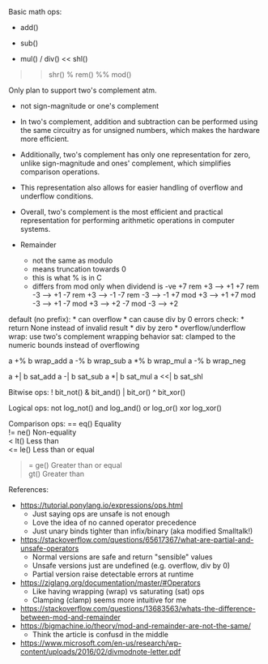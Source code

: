 Basic math ops:
+ add()
- sub()
* mul()
/ div()
<< shl()
>> shr()
% rem()
%% mod()

Only plan to support two's complement atm.
* not sign-magnitude or one's complement
* In two's complement, addition and subtraction can be performed using the same circuitry as for unsigned numbers, which makes the hardware more efficient. 
* Additionally, two's complement has only one representation for zero, unlike sign-magnitude and ones' complement, which simplifies comparison operations. 
* This representation also allows for easier handling of overflow and underflow conditions. 
* Overall, two's complement is the most efficient and practical representation for performing arithmetic operations in computer systems.

* Remainder
    * not the same as modulo
    * means truncation towards 0
    * this is what % is in C
    * differs from mod only when dividend is -ve
    +7 rem +3 --> +1
    +7 rem -3 --> +1
    -7 rem +3 --> -1
    -7 rem -3 --> -1
    +7 mod +3 --> +1
    +7 mod -3 --> +1
    -7 mod +3 --> +2
    -7 mod -3 --> +2

default (no prefix):
    * can overflow
    * can cause div by 0 errors
check: 
    * return None instead of invalid result
    * div by zero
    * overflow/underflow
wrap: use two's complement wrapping behavior
sat: clamped to the numeric bounds instead of overflowing

a +% b  wrap_add
a -% b  wrap_sub
a *% b  wrap_mul
a -% b  wrap_neg

a +| b  sat_add
a -| b  sat_sub
a *| b  sat_mul
a <<| b sat_shl

Bitwise ops:
! bit_not()
& bit_and()
| bit_or()
^ bit_xor()

Logical ops:
not log_not()
and log_and()
or log_or()
xor log_xor()

Comparison ops:
==	eq()	Equality	
!=	ne()	Non-equality	
<	lt()	Less than	
<=	le()	Less than or equal	
>=	ge()	Greater than or equal	
>	gt()	Greater than	

References:
* https://tutorial.ponylang.io/expressions/ops.html
    * Just saying ops are unsafe is not enough
    * Love the idea of no canned operator precedence
    * Just unary binds tighter than infix/binary (aka modified Smalltalk!)
* https://stackoverflow.com/questions/65617367/what-are-partial-and-unsafe-operators
    * Normal versions are safe and return "sensible" values
    * Unsafe versions just are undefined (e.g. overflow, div by 0)
    * Partial version raise detectable errors at runtime
* https://ziglang.org/documentation/master/#Operators
    * Like having wrapping (wrap) vs saturating (sat) ops
    * Clamping (clamp) seems more intuitive for me
* https://stackoverflow.com/questions/13683563/whats-the-difference-between-mod-and-remainder
* https://bigmachine.io/theory/mod-and-remainder-are-not-the-same/
    * Think the article is confusd in the middle
* https://www.microsoft.com/en-us/research/wp-content/uploads/2016/02/divmodnote-letter.pdf
